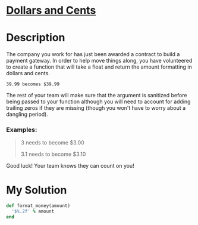 # [Dollars and Cents](https://www.codewars.com/kata/55902c5eaa8069a5b4000083)

# Description
The company you work for has just been awarded a contract to build a payment gateway. In order to help move things 
along, you have volunteered to create a function that will take a float and return the amount formatting in dollars and 
cents.

<code>39.99 becomes $39.99</code>

The rest of your team will make sure that the argument is sanitized before being passed to your function although you 
will need to account for adding trailing zeros if they are missing (though you won't have to worry about a dangling 
period).

### Examples:

>3 needs to become $3.00
>
>3.1 needs to become $3.10

Good luck! Your team knows they can count on you!

# My Solution
```ruby
def format_money(amount)
  '$%.2f' % amount
end
```
